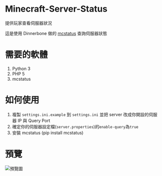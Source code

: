 # Minecraft-Server-Status
提供玩家查看伺服器狀況

這是使用 Dinnerbone 做的 [mcstatus](https://github.com/Dinnerbone/mcstatus) 查詢伺服器狀態

# 需要的軟體
1. Python 3
2. PHP 5
3. mcstatus

# 如何使用
1. 複製 `settings.ini.example` 到 `settings.ini` 並把 server 改成你開設的伺服器 IP 與 Query Port
2. 確定你的伺服器設定檔(`server.properties`)的`enable-query`為`true`
3. 安裝 mcstatus (pip install mcstatus)

# 預覽
![預覽圖](http://i.imgur.com/4Wo83Di.png)